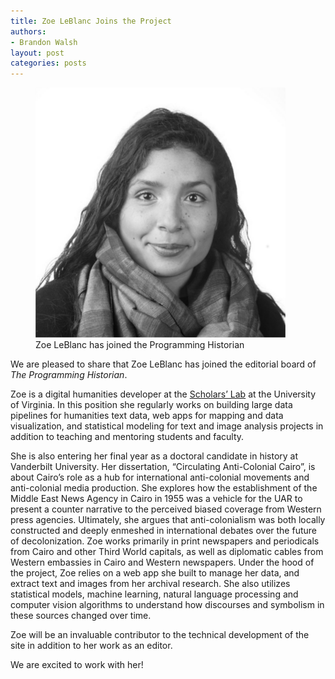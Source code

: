 ```yaml
---
title: Zoe LeBlanc Joins the Project
authors:
- Brandon Walsh
layout: post
categories: posts
---
```


<p><figure><img src="/avatars/Zoe-LeBlanc.png" alt=""/><figcaption>
    Zoe LeBlanc has joined the Programming Historian</figcaption></figure></p>
    
We are pleased to share that Zoe LeBlanc has joined the editorial board of _The Programming Historian_.

Zoe is a digital humanities developer at the [Scholars’ Lab](http://scholarslab.org) at the University of Virginia. In this position she regularly works on building large data pipelines for humanities text data, web apps for mapping and data visualization, and statistical modeling for text and image analysis projects in addition to teaching and mentoring students and faculty.

She is also entering her final year as a doctoral candidate in history at Vanderbilt University. Her dissertation, “Circulating Anti-Colonial Cairo”, is about Cairo’s role as a hub for international anti-colonial movements and anti-colonial media production. She explores how the establishment of the Middle East News Agency in Cairo in 1955 was a vehicle for the UAR to present a counter narrative to the perceived biased coverage from Western press agencies. Ultimately, she argues that anti-colonialism was both locally constructed and deeply enmeshed in international debates over the future of decolonization. Zoe works primarily in print newspapers and periodicals from Cairo and other Third World capitals, as well as diplomatic cables from Western embassies in Cairo and Western newspapers. Under the hood of the project, Zoe relies on a web app she built to manage her data, and extract text and images from her archival research. She also utilizes statistical models, machine learning, natural language processing and computer vision algorithms to understand how discourses and symbolism in these sources changed over time.

Zoe will be an invaluable contributor to the technical development of the site in addition to her work as an editor. 

We are excited to work with her!